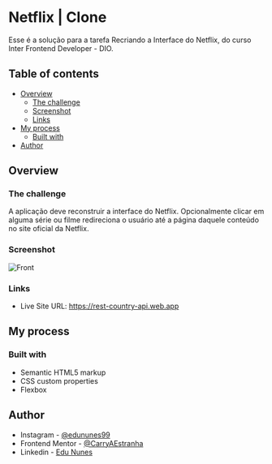 # Netflix | Clone

Esse é a solução para a tarefa Recriando a Interface do Netflix, do curso Inter Frontend Developer - DIO.

## Table of contents

- [Overview](#overview)
  - [The challenge](#the-challenge)
  - [Screenshot](#screenshot)
  - [Links](#links)
- [My process](#my-process)
  - [Built with](#built-with)
- [Author](#author)

## Overview

### The challenge

A aplicação deve reconstruir a interface do Netflix. Opcionalmente clicar em alguma série ou filme redireciona o usuário até a página daquele conteúdo no site oficial da Netflix.

### Screenshot

![Front](https://user-images.githubusercontent.com/53675070/151078259-a77ba261-4da5-4393-9bd0-f43a9a72d8da.png)

### Links

- Live Site URL: https://rest-country-api.web.app

## My process

### Built with

- Semantic HTML5 markup
- CSS custom properties
- Flexbox

## Author

- Instagram - [@edununes99](https://www.instagram.com/edununes99/)
- Frontend Mentor - [@CarryAEstranha](https://www.frontendmentor.io/profile/CarryAEstranha/)
- Linkedin - [Edu Nunes](https://www.linkedin.com/in/edu-nunes-627422209/)
